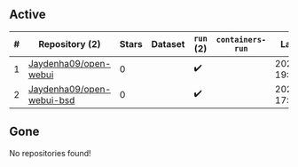 ## Active
| # | Repository (2) | Stars | Dataset | `run` (2) | `containers-run` | Last Modified |
| --- | --- | --- | --- | --- | --- | --- |
| 1 | [Jaydenha09/open-webui](https://github.com/Jaydenha09/open-webui) | 0 |  | :heavy_check_mark: |  | 2025-10-01 19:22:21+00:00 |
| 2 | [Jaydenha09/open-webui-bsd](https://github.com/Jaydenha09/open-webui-bsd) | 0 |  | :heavy_check_mark: |  | 2025-07-20 17:22:26+00:00 |

## Gone
No repositories found!
